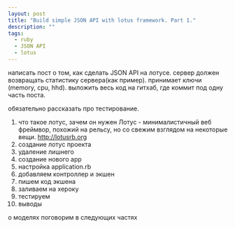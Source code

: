 ```yaml
---
layout: post
title: "Build simple JSON API with lotus framework. Part 1."
description: ""
tags:
  - ruby
  - JSON API
  - lotus
---
```


написать пост о том, как сделать JSON API на лотусе. сервер должен возвращать статистику сервера(как пример).
принимает ключи (memory, cpu, hhd).
выложить весь код на гитхаб, где коммит под одну часть поста.

обязательно рассказать про тестирование.

1. что такое лотус, зачем он нужен
Лотус - минималистичный веб фреймвор, похожий на рельсу, но со свежим взглядом на некоторые вещи.
http://lotusrb.org
2. создание лотус проекта
3. удаление лишнего
4. создание нового app
5. настройка application.rb
6. добавляем контроллер и экшен
7. пишем код экшена
8. заливаем на хероку
9. тестируем
10. выводы

о моделях поговорим в следующих частях
